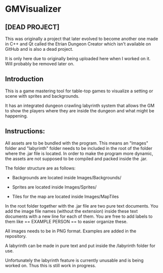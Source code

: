 GMVisualizer
============

[DEAD PROJECT]
--------------
This was originally a project that later evolved to become another one made in C++ and Qt called the Etrian Dungeon Creator which isn't available on GitHub and is also a dead project. 

It is only here due to originally being uploaded here when I worked on it. Will probably be removed later on.

Introduction
------------

This is a game mastering tool for table-top games to visualize a setting or scene with sprites and backgrounds.

It has an integrated dungeon crawling labyrinth system that allows the GM to show the players where they are inside the dungeon and what might be happening.

Instructions:
-------------

All assets are to be bundled with the program. This means an "Images" folder and "labyrinth" folder needs to be included in the root of the folder where the .jar file is located. In order to make the program more dynamic, the assets are not supposed to be compiled and packed inside the .jar.

The folder structure are as follows:

+ Backgrounds are located inside Images/Backgrounds/

+ Sprites are located inside Images/Sprites/

+ Tiles for the map are located inside Images/MapTiles

In the root folder together with the .jar file are two pure text documents. You add the image file names (without the extension) inside these text documents with a new line for each of them. You are free to add labels to them like == EXAMPLE PERSON == to easier organize these.

All images needs to be in PNG format. Examples are added in the repository.

A labyrinth can be made in pure text and put inside the /labyrinth folder for use.

Unfortunately the labyrinth feature is currently unusable and is being worked on. Thus this is still work in progress.


